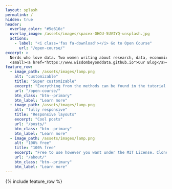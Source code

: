 ```yaml
---
layout: splash
permalink: /
hidden: true
header:
  overlay_color: "#5e616c"
  overlay_image: /assets/images/spacex-OHOU-5UVIYQ-unsplash.jpg
  actions:
    - label: "<i class='fas fa-download'></i> Go to Open Course"
      url: "/open-course/"
excerpt: >
  Nerds who love data. Two women writing about research, data, economics and climate.<br />
  <small><a href="https://www.wisdombeyonddata.github.io">Our Blog</a></small>
feature_row:
  - image_path: /assets/images/lamp.png
    alt: "customizable"
    title: "Super customizable"
    excerpt: "Everything from the methods can be found in the tutorial menu"
    url: "/open-course/"
    btn_class: "btn--primary"
    btn_label: "Learn more"
  - image_path: /assets/images/lamp.png
    alt: "fully responsive"
    title: "Responsive layouts"
    excerpt: "Cool posts"
    url: "/posts/"
    btn_class: "btn--primary"
    btn_label: "Learn more"
  - image_path: /assets/images/lamp.png
    alt: "100% free"
    title: "100% free"
    excerpt: "Free to use however you want under the MIT License. Clone it, fork it, customize it... whatever!"
    url: "/about/"
    btn_class: "btn--primary"
    btn_label: "Learn more"      
---
```


{% include feature_row %}
